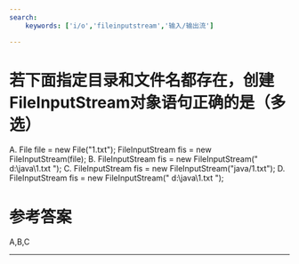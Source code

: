 ```yaml
---
search:
    keywords: ['i/o','fileinputstream','输入/输出流']

---
```



# 若下面指定目录和文件名都存在，创建FileInputStream对象语句正确的是（多选）

A. File file = new File("1.txt"); FileInputStream fis = new FileInputStream(file);
B. FileInputStream fis = new FileInputStream(" d:\\java\\1.txt ");
C. FileInputStream fis = new FileInputStream("java/1.txt");
D. FileInputStream fis = new FileInputStream(" d:\java\1.txt ");


# 参考答案

A,B,C

---



